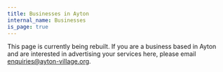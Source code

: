 ```yaml
---
title: Businesses in Ayton
internal_name: Businesses
is_page: true
---
```


This page is currently being rebuilt. If you are a business based in Ayton and are interested in advertising your services here, please email <enquiries@ayton-village.org>.

